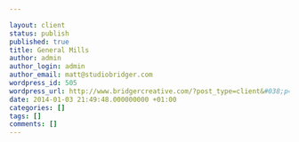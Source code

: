 ```yaml
---

layout: client
status: publish
published: true
title: General Mills
author: admin
author_login: admin
author_email: matt@studiobridger.com
wordpress_id: 505
wordpress_url: http://www.bridgercreative.com/?post_type=client&#038;p=505
date: 2014-01-03 21:49:48.000000000 +01:00
categories: []
tags: []
comments: []
---
```

